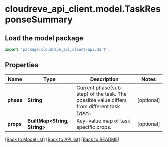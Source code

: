 # cloudreve_api_client.model.TaskResponseSummary

## Load the model package
```dart
import 'package:cloudreve_api_client/api.dart';
```

## Properties
Name | Type | Description | Notes
------------ | ------------- | ------------- | -------------
**phase** | **String** | Current phase(sub-step) of the task. The possible value differs from different task types. | [optional] 
**props** | **BuiltMap&lt;String, String&gt;** | Key-value map of task specific props. | [optional] 

[[Back to Model list]](../README.md#documentation-for-models) [[Back to API list]](../README.md#documentation-for-api-endpoints) [[Back to README]](../README.md)


